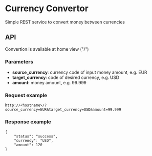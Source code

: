 # Currency Convertor
Simple REST service to convert money between currencies

## API
Convertion is available at home view ("/")
### Parameters
- **source_currency**: currency code of input money amount, e.g. EUR
- **target_currency**: code of desired currency, e.g. USD
- **amount**: money amount, e.g. 99.999
### Request example
`http://<hostname>/?source_currency=EUR&target_currency=USD&amount=99.999`
### Response example
```
{
    "status": "success",
    "currency": "USD",
    "amount": 120
}
```
